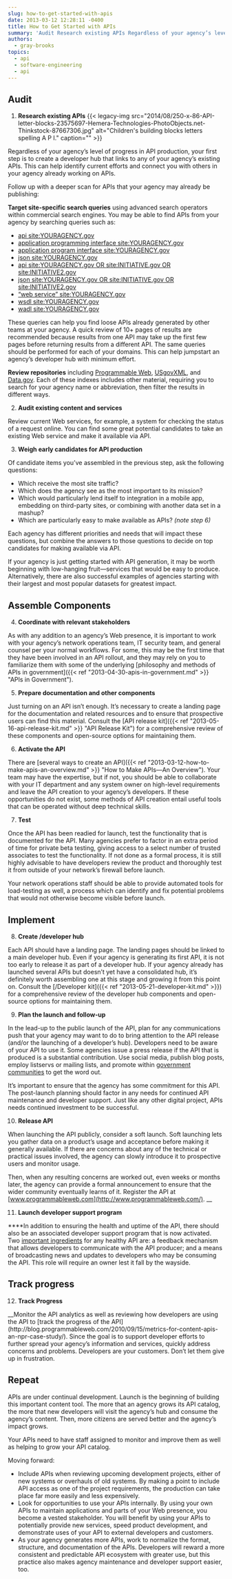 ```yaml
---
slug: how-to-get-started-with-apis
date: 2013-03-12 12:28:11 -0400
title: How to Get Started with APIs
summary: 'Audit Research existing APIs Regardless of your agency’s level of progress in API production, your first step is to create a developer hub that links to any of your agency’s existing APIs. This can help identify current efforts and connect you with others in your agency already working on APIs. Follow up with a deeper'
authors:
  - gray-brooks
topics:
  - api
  - software-engineering
  - api
---
```


## Audit

  1. **Research existing APIs** {{< legacy-img src="2014/08/250-x-86-API-letter-blocks-23575697-Hemera-Technologies-PhotoObjects.net-Thinkstock-87667306.jpg" alt="Children's building blocks letters spelling A P I." caption="" >}}

Regardless of your agency’s level of progress in API production, your first step is to create a developer hub that links to any of your agency’s existing APIs. This can help identify current efforts and connect you with others in your agency already working on APIs.

Follow up with a deeper scan for APIs that your agency may already be publishing:

**Target site-specific search queries** using advanced search operators within commercial search engines. You may be able to find APIs from your agency by searching queries such as:

  * [api site:YOURAGENCY.gov](https://www.google.com/search?q=api+site%3Agsa.gov)
  * [application programming interface site:YOURAGENCY.gov](https://www.google.com/search?q=application+programming+interface+site:gsa.gov)
  * [application program interface site:YOURAGENCY.gov](https://www.google.com/search?q=application+program+interface+site%3Agsa.gov)
  * [json site:YOURAGENCY.gov](http://www.google.com/search?q=json+site%3Agsa.gov)
  * [api site:YOURAGENCY.gov OR site:INITIATIVE.gov OR site:INITIATIVE2.gov](https://www.google.com/search?q=api+site%3Agsa.gov+OR+site%3Ahowto.gov+OR+site%3Ausa.gov)
  * [json site:YOURAGENCY.gov OR site:INITIATIVE.gov OR site:INITIATIVE2.gov](https://www.google.com/search?q=json+site%3Agsa.gov+OR+site%3Ahowto.gov+OR+site%3Ausa.gov)
  * [&#8220;web service&#8221; site:YOURAGENCY.gov](https://www.google.com/search?q=%22web+service%22+site:gsa.gov)
  * [wsdl site:YOURAGENCY.gov](https://www.google.com/search?q=wsdl+site%3Agsa.gov)
  * [wadl site:YOURAGENCY.gov](https://www.google.com/search?q=wadl+site%3Agsa.gov)

These queries can help you find loose APIs already generated by other teams at your agency. A quick review of 10+ pages of results are recommended because results from one API may take up the first few pages before returning results from a different API. The same queries should be performed for each of your domains. This can help jumpstart an agency’s developer hub with minimum effort.

**Review repositories** including [Programmable Web](http://www.programmableweb.com/apis/directory/), [USgovXML](http://www.usgovxml.com/), and [Data.gov](http://www.data.gov/). Each of these indexes includes other material, requiring you to search for your agency name or abbreviation, then filter the results in different ways.

<ol start="2">
  <li>
    <strong>Audit existing content and services </strong>
  </li>
</ol>

Review current Web services, for example, a system for checking the status of a request online. You can find some great potential candidates to take an existing Web service and make it available via API.

<ol start="3">
  <li>
    <strong>Weigh early candidates for API production</strong>
  </li>
</ol>

Of candidate items you&#8217;ve assembled in the previous step, ask the following questions:

  * Which receive the most site traffic?
  * Which does the agency see as the most important to its mission?
  * Which would particularly lend itself to integration in a mobile app, embedding on third-party sites, or combining with another data set in a mashup?
  * Which are particularly easy to make available as APIs? _(note step 6)_

Each agency has different priorities and needs that will impact these questions, but combine the answers to those questions to decide on top candidates for making available via API.

If your agency is just getting started with API generation, it may be worth beginning with low-hanging fruit—services that would be easy to produce. Alternatively, there are also successful examples of agencies starting with their largest and most popular datasets for greatest impact.

## Assemble Components

<ol start="4">
  <li>
    <strong>Coordinate with relevant stakeholders</strong>
  </li>
</ol>

As with any addition to an agency’s Web presence, it is important to work with your agency’s network operations team, IT security team, and general counsel per your normal workflows. For some, this may be the first time that they have been involved in an API rollout, and they may rely on you to familiarize them with some of the underlying [philosophy and methods of APIs in government]({{< ref "2013-04-30-apis-in-government.md" >}} "APIs in Government").

<ol start="5">
  <li>
    <strong>Prepare documentation and other components</strong>
  </li>
</ol>

Just turning on an API isn’t enough. It’s necessary to create a landing page for the documentation and related resources and to ensure that prospective users can find this material. Consult the [API release kit]({{< ref "2013-05-16-api-release-kit.md" >}} "API Release Kit") for a comprehensive review of these components and open-source options for maintaining them.

<ol start="6">
  <li>
    <strong>Activate the API</strong>
  </li>
</ol>

There are [several ways to create an API]({{< ref "2013-03-12-how-to-make-apis-an-overview.md" >}} "How to Make APIs—An Overview"). Your team may have the expertise, but if not, you should be able to collaborate with your IT department and any system owner on high-level requirements and leave the API creation to your agency’s developers. If these opportunities do not exist, some methods of API creation entail useful tools that can be operated without deep technical skills.

<ol start="7">
  <li>
    <strong>Test</strong>
  </li>
</ol>

Once the API has been readied for launch, test the functionality that is documented for the API. Many agencies prefer to factor in an extra period of time for private beta testing, giving access to a select number of trusted associates to test the functionality. If not done as a formal process, it is still highly advisable to have developers review the product and thoroughly test it from outside of your network’s firewall before launch.

Your network operations staff should be able to provide automated tools for load-testing as well, a process which can identify and fix potential problems that would not otherwise become visible before launch.

## Implement

<ol start="8">
  <li>
    <strong>Create /developer hub</strong>
  </li>
</ol>

Each API should have a landing page. The landing pages should be linked to a main developer hub. Even if your agency is generating its first API, it is not too early to release it as part of a developer hub. If your agency already has launched several APIs but doesn’t yet have a consolidated hub, it’s definitely worth assembling one at this stage and growing it from this point on. Consult the [/Developer kit]({{< ref "2013-05-21-developer-kit.md" >}}) for a comprehensive review of the developer hub components and open-source options for maintaining them.

<ol start="9">
  <li>
    <strong>Plan the launch and follow-up</strong>
  </li>
</ol>

In the lead-up to the public launch of the API, plan for any communications push that your agency may want to do to bring attention to the API release (and/or the launching of a developer&#8217;s hub). Developers need to be aware of your API to use it. Some agencies issue a press release if the API that is produced is a substantial contribution. Use social media, publish blog posts, employ listservs or mailing lists, and promote within [government communities](https://groups.google.com/forum/#!forum/us-government-apis) to get the word out.

It’s important to ensure that the agency has some commitment for this API. The post-launch planning should factor in any needs for continued API maintenance and developer support. Just like any other digital project, APIs needs continued investment to be successful.

<ol start="10">
  <li>
    <strong>Release API</strong>
  </li>
</ol>

When launching the API publicly, consider a soft launch. Soft launching lets you gather data on a product&#8217;s usage and acceptance before making it generally available. If there are concerns about any of the technical or practical issues involved, the agency can slowly introduce it to prospective users and monitor usage.

Then, when any resulting concerns are worked out, even weeks or months later, the agency can provide a formal announcement to ensure that the wider community eventually learns of it. Register the API at [www.programmableweb.com](http://www.programmableweb.com/). __

<ol start="11">
  <li>
    <strong>Launch developer support program    </strong>
  </li>
</ol>

**​**In addition to ensuring the health and uptime of the API, there should also be an associated developer support program that is now activated. Two [important ingredients](https://digital.gov/2013/05/16/api-release-kit/ "API Release Kit") for any healthy API are: a feedback mechanism that allows developers to communicate with the API producer; and a means of broadcasting news and updates to developers who may be consuming the API. This role will require an owner lest it fall by the wayside.

## Track progress

<ol start="12">
  <li>
    <strong>Track Progress</strong>
  </li>
</ol>_​_Monitor the API analytics as well as reviewing how developers are using the API to [track the progress of the API](http://blog.programmableweb.com/2010/09/15/metrics-for-content-apis-an-npr-case-study/). Since the goal is to support developer efforts to further spread your agency’s information and services, quickly address concerns and problems. Developers are your customers. Don&#8217;t let them give up in frustration.

## Repeat

APIs are under continual development. Launch is the beginning of building this important content tool. The more that an agency grows its API catalog, the more that new developers will visit the agency’s hub and consume the agency’s content. Then, more citizens are served better and the agency’s impact grows.

Your APIs need to have staff assigned to monitor and improve them as well as helping to grow your API catalog.

Moving forward:

  * Include APIs when reviewing upcoming development projects, either of new systems or overhauls of old systems. By making a point to include API access as one of the project requirements, the production can take place far more easily and less expensively.
  * Look for opportunities to use your APIs internally. By using your own APIs to maintain applications and parts of your Web presence, you become a vested stakeholder. You will benefit by using your APIs to potentially provide new services, speed product development, and demonstrate uses of your API to external developers and customers.
  * As your agency generates more APIs, work to normalize the format, structure, and documentation of the APIs. Developers will reward a more consistent and predictable API ecosystem with greater use, but this practice also makes agency maintenance and developer support easier, too.
